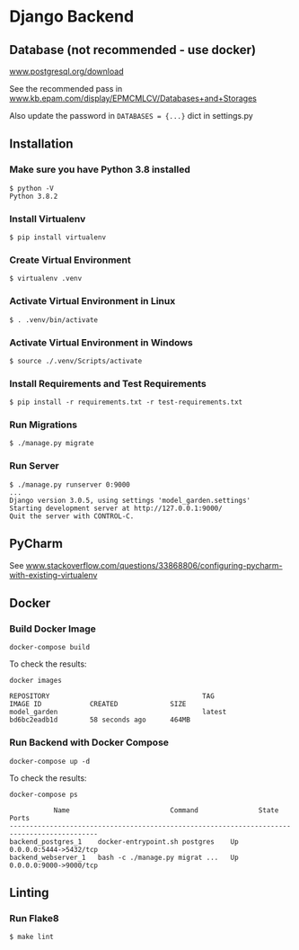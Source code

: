 # Django Backend

## Database (not recommended - use docker)
www.postgresql.org/download

See the recommended pass in www.kb.epam.com/display/EPMCMLCV/Databases+and+Storages

Also update the password in `DATABASES = {...}` dict in settings.py

## Installation

### Make sure you have Python 3.8 installed
```
$ python -V
Python 3.8.2
```

### Install Virtualenv
```
$ pip install virtualenv
```

### Create Virtual Environment
```
$ virtualenv .venv
```

### Activate Virtual Environment in Linux
```
$ . .venv/bin/activate
```
### Activate Virtual Environment in Windows
```
$ source ./.venv/Scripts/activate
```
 
### Install Requirements and Test Requirements
```
$ pip install -r requirements.txt -r test-requirements.txt
```

### Run Migrations
```
$ ./manage.py migrate
```

### Run Server
```
$ ./manage.py runserver 0:9000
...
Django version 3.0.5, using settings 'model_garden.settings'
Starting development server at http://127.0.0.1:9000/
Quit the server with CONTROL-C.
```

## PyCharm
See www.stackoverflow.com/questions/33868806/configuring-pycharm-with-existing-virtualenv

## Docker

### Build Docker Image
```
docker-compose build
```
To check the results:
```
docker images        
                                         
REPOSITORY                                      TAG                 IMAGE ID            CREATED             SIZE
model_garden                                    latest              bd6bc2eadb1d        58 seconds ago      464MB
```

### Run Backend with Docker Compose
```
docker-compose up -d
```
To check the results:
```
docker-compose ps   

           Name                         Command               State           Ports         
--------------------------------------------------------------------------------------------
backend_postgres_1    docker-entrypoint.sh postgres    Up      0.0.0.0:5444->5432/tcp
backend_webserver_1   bash -c ./manage.py migrat ...   Up      0.0.0.0:9000->9000/tcp
```

## Linting

### Run Flake8
```
$ make lint
```
